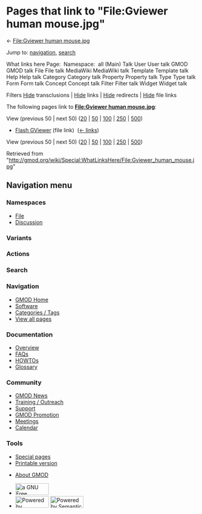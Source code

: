 <div id="mw-page-base" class="noprint">

</div>

<div id="mw-head-base" class="noprint">

</div>

<div id="content" class="mw-body" role="main">

<span id="top"></span>

<div id="mw-js-message" style="display:none;">

</div>



# <span dir="auto">Pages that link to "File:Gviewer human mouse.jpg"</span>

<div id="bodyContent">

<div id="contentSub">

← [File:Gviewer human
mouse.jpg](/wiki/File:Gviewer_human_mouse.jpg "File:Gviewer human mouse.jpg")

</div>

<div id="jump-to-nav" class="mw-jump">

Jump to: [navigation](#mw-navigation), [search](#p-search)

</div>

<div id="mw-content-text">

What links here Page:  Namespace:  all (Main) Talk User User talk GMOD
GMOD talk File File talk MediaWiki MediaWiki talk Template Template talk
Help Help talk Category Category talk Property Property talk Type Type
talk Form Form talk Concept Concept talk Filter Filter talk Widget
Widget talk

Filters
[Hide](/mediawiki/index.php?title=Special:WhatLinksHere/File:Gviewer_human_mouse.jpg&hidetrans=1 "Special:WhatLinksHere/File:Gviewer human mouse.jpg")
transclusions \|
[Hide](/mediawiki/index.php?title=Special:WhatLinksHere/File:Gviewer_human_mouse.jpg&hidelinks=1 "Special:WhatLinksHere/File:Gviewer human mouse.jpg")
links \|
[Hide](/mediawiki/index.php?title=Special:WhatLinksHere/File:Gviewer_human_mouse.jpg&hideredirs=1 "Special:WhatLinksHere/File:Gviewer human mouse.jpg")
redirects \|
[Hide](/mediawiki/index.php?title=Special:WhatLinksHere/File:Gviewer_human_mouse.jpg&hideimages=1 "Special:WhatLinksHere/File:Gviewer human mouse.jpg")
file links

The following pages link to **[File:Gviewer human
mouse.jpg](/wiki/File:Gviewer_human_mouse.jpg "File:Gviewer human mouse.jpg")**:

View (previous 50 \| next 50)
([20](/mediawiki/index.php?title=Special:WhatLinksHere/File:Gviewer_human_mouse.jpg&limit=20 "Special:WhatLinksHere/File:Gviewer human mouse.jpg")
\|
[50](/mediawiki/index.php?title=Special:WhatLinksHere/File:Gviewer_human_mouse.jpg&limit=50 "Special:WhatLinksHere/File:Gviewer human mouse.jpg")
\|
[100](/mediawiki/index.php?title=Special:WhatLinksHere/File:Gviewer_human_mouse.jpg&limit=100 "Special:WhatLinksHere/File:Gviewer human mouse.jpg")
\|
[250](/mediawiki/index.php?title=Special:WhatLinksHere/File:Gviewer_human_mouse.jpg&limit=250 "Special:WhatLinksHere/File:Gviewer human mouse.jpg")
\|
[500](/mediawiki/index.php?title=Special:WhatLinksHere/File:Gviewer_human_mouse.jpg&limit=500 "Special:WhatLinksHere/File:Gviewer human mouse.jpg"))

- [Flash GViewer](/wiki/Flash_GViewer "Flash GViewer") (file link) ‎
  <span class="mw-whatlinkshere-tools">([←
  links](/mediawiki/index.php?title=Special:WhatLinksHere&target=Flash+GViewer "Special:WhatLinksHere"))</span>

View (previous 50 \| next 50)
([20](/mediawiki/index.php?title=Special:WhatLinksHere/File:Gviewer_human_mouse.jpg&limit=20 "Special:WhatLinksHere/File:Gviewer human mouse.jpg")
\|
[50](/mediawiki/index.php?title=Special:WhatLinksHere/File:Gviewer_human_mouse.jpg&limit=50 "Special:WhatLinksHere/File:Gviewer human mouse.jpg")
\|
[100](/mediawiki/index.php?title=Special:WhatLinksHere/File:Gviewer_human_mouse.jpg&limit=100 "Special:WhatLinksHere/File:Gviewer human mouse.jpg")
\|
[250](/mediawiki/index.php?title=Special:WhatLinksHere/File:Gviewer_human_mouse.jpg&limit=250 "Special:WhatLinksHere/File:Gviewer human mouse.jpg")
\|
[500](/mediawiki/index.php?title=Special:WhatLinksHere/File:Gviewer_human_mouse.jpg&limit=500 "Special:WhatLinksHere/File:Gviewer human mouse.jpg"))

</div>

<div class="printfooter">

Retrieved from
"<http://gmod.org/wiki/Special:WhatLinksHere/File:Gviewer_human_mouse.jpg>"

</div>

<div id="catlinks" class="catlinks catlinks-allhidden">

</div>

<div class="visualClear">

</div>

</div>

</div>

<div id="mw-navigation">

## Navigation menu

<div id="mw-head">



<div id="left-navigation">

<div id="p-namespaces" class="vectorTabs" role="navigation"
aria-labelledby="p-namespaces-label">

### Namespaces

- <span id="ca-nstab-image"><a href="/wiki/File:Gviewer_human_mouse.jpg" accesskey="c"
  title="View the file page [c]">File</a></span>
- <span id="ca-talk"><a
  href="/mediawiki/index.php?title=File_talk:Gviewer_human_mouse.jpg&amp;action=edit&amp;redlink=1"
  accesskey="t"
  title="Discussion about the content page [t]">Discussion</a></span>

</div>

<div id="p-variants" class="vectorMenu emptyPortlet" role="navigation"
aria-labelledby="p-variants-label">

### 

### Variants[](#)

<div class="menu">

</div>

</div>

</div>

<div id="right-navigation">



<div id="p-cactions" class="vectorMenu emptyPortlet" role="navigation"
aria-labelledby="p-cactions-label">

### Actions[](#)

<div class="menu">

</div>

</div>

<div id="p-search" role="search">

### Search

<div id="simpleSearch">

</div>

</div>

</div>

</div>

<div id="mw-panel">

<div id="p-logo" role="banner">

<a href="/wiki/Main_Page"
style="background-image: url(http://gmod.org/images/GMOD-cogs.png);"
title="Visit the main page"></a>

</div>

<div id="p-Navigation" class="portal" role="navigation"
aria-labelledby="p-Navigation-label">

### Navigation

<div class="body">

- <span id="n-GMOD-Home">[GMOD Home](/wiki/Main_Page)</span>
- <span id="n-Software">[Software](/wiki/GMOD_Components)</span>
- <span id="n-Categories-.2F-Tags">[Categories /
  Tags](/wiki/Categories)</span>
- <span id="n-View-all-pages">[View all
  pages](/wiki/Special:AllPages)</span>

</div>

</div>

<div id="p-Documentation" class="portal" role="navigation"
aria-labelledby="p-Documentation-label">

### Documentation

<div class="body">

- <span id="n-Overview">[Overview](/wiki/Overview)</span>
- <span id="n-FAQs">[FAQs](/wiki/Category:FAQ)</span>
- <span id="n-HOWTOs">[HOWTOs](/wiki/Category:HOWTO)</span>
- <span id="n-Glossary">[Glossary](/wiki/Glossary)</span>

</div>

</div>

<div id="p-Community" class="portal" role="navigation"
aria-labelledby="p-Community-label">

### Community

<div class="body">

- <span id="n-GMOD-News">[GMOD News](/wiki/GMOD_News)</span>
- <span id="n-Training-.2F-Outreach">[Training /
  Outreach](/wiki/Training_and_Outreach)</span>
- <span id="n-Support">[Support](/wiki/Support)</span>
- <span id="n-GMOD-Promotion">[GMOD
  Promotion](/wiki/GMOD_Promotion)</span>
- <span id="n-Meetings">[Meetings](/wiki/Meetings)</span>
- <span id="n-Calendar">[Calendar](/wiki/Calendar)</span>

</div>

</div>

<div id="p-tb" class="portal" role="navigation"
aria-labelledby="p-tb-label">

### Tools

<div class="body">

- <span id="t-specialpages"><a href="/wiki/Special:SpecialPages" accesskey="q"
  title="A list of all special pages [q]">Special pages</a></span>
- <span id="t-print"><a
  href="/mediawiki/index.php?title=Special:WhatLinksHere/File:Gviewer_human_mouse.jpg&amp;printable=yes"
  rel="alternate" accesskey="p"
  title="Printable version of this page [p]">Printable version</a></span>

</div>

</div>

</div>

</div>

<div id="footer" role="contentinfo">

- <span id="footer-places-about">[About
  GMOD](/wiki/GMOD:About "GMOD:About")</span>

<!-- -->

- <span id="footer-copyrightico">[<img src="http://www.gnu.org/graphics/gfdl-logo-small.png" width="88"
  height="31" alt="a GNU Free Documentation License" />](http://www.gnu.org/licenses/fdl-1.3.html)</span>
- <span id="footer-poweredbyico">[<img src="/mediawiki/skins/common/images/poweredby_mediawiki_88x31.png"
  width="88" height="31" alt="Powered by MediaWiki" />](//www.mediawiki.org/)
  [<img
  src="/mediawiki/extensions/SemanticMediaWiki/includes/../resources/images/smw_button.png"
  width="88" height="31" alt="Powered by Semantic MediaWiki" />](https://www.semantic-mediawiki.org/wiki/Semantic_MediaWiki)</span>

<div style="clear:both">

</div>

</div>
